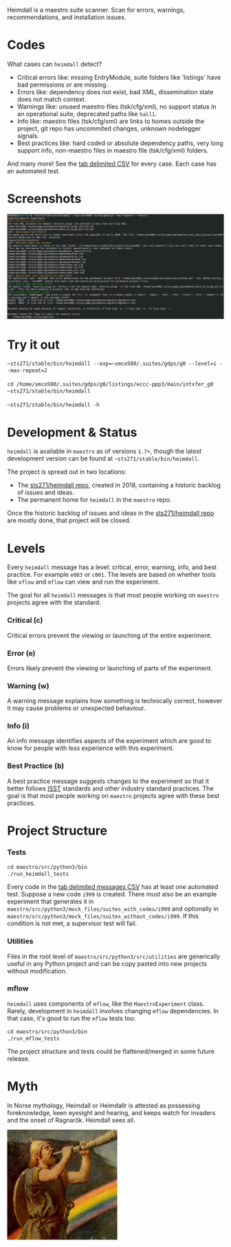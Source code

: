 Heimdall is a maestro suite scanner. Scan for errors, warnings, recommendations, and installation issues.

# Codes

What cases can `heimdall` detect?

* Critical errors like: missing EntryModule, suite folders like 'listings' have bad permissions or are missing.
* Errors like: dependency does not exist, bad XML, dissemination state does not match context.
* Warnings like: unused maestro files (tsk/cfg/xml), no support status in an operational suite, deprecated paths like `hall1`.
* Info like: maestro files (tsk/cfg/xml) are links to homes outside the project, git repo has uncommited changes, unknown nodelogger signals.
* Best practices like: hard coded or absolute dependency paths, very long support info, non-maestro files in maestro file (tsk/cfg/xml) folders.

And many more! See the [tab delimited CSV](csv/message_codes.csv) for every case. Each case has an automated test.

# Screenshots

![heimdall screenshot](/src/python3/screenshots/heimdall1.png)

# Try it out

```
~sts271/stable/bin/heimdall --exp=~smco500/.suites/gdps/g0 --level=i --max-repeat=2

cd /home/smco500/.suites/gdps/g0/listings/eccc-ppp3/main/intxfer_g0
~sts271/stable/bin/heimdall

~sts271/stable/bin/heimdall -h
```

# Development & Status

`heimdall` is available in `maestro` as of versions `1.7+`, though the latest development version can be found at `~sts271/stable/bin/heimdall`.

The project is spread out in two locations:

* The [sts271/heimdall repo](https://gitlab.science.gc.ca/sts271/heimdall/issues), created in 2018, containing a historic backlog of issues and ideas.
* The permanent home for `heimdall` in the `maestro` repo.

Once the historic backlog of issues and ideas in the [sts271/heimdall repo](https://gitlab.science.gc.ca/sts271/heimdall/issues) are mostly done, that project will be closed.

# Levels

Every `heimdall` message has a level: critical, error, warning, info, and best practice. For example `e003` or `c001`. The levels are based on whether tools like `xflow` and `mflow` can view and run the experiment.

The goal for all `heimdall` messages is that most people working on `maestro` projects agree with the standard.

### Critical \(c)

Critical errors prevent the viewing or launching of the entire experiment.

### Error (e)

Errors likely prevent the viewing or launching of parts of the experiment.

### Warning (w)

A warning message explains how something is technically correct, however it may cause problems or unexpected behaviour.

### Info (i)

An info message identifies aspects of the experiment which are good to know for people with less experience with this experiment.

### Best Practice (b)

A best practice message suggests changes to the experiment so that it better follows [ISST](https://wiki.cmc.ec.gc.ca/wiki/ISST) standards and other industry standard practices. The goal is that most people working on `maestro` projects agree with these best practices.

# Project Structure

### Tests

```
cd maestro/src/python3/bin
./run_heimdall_tests
```

Every code in the [tab delimited messages CSV](csv/message_codes.csv) has at least one automated test. Suppose a new code `i999` is created. There must also be an example experiment that generates it in `maestro/src/python3/mock_files/suites_with_codes/i999` and optionally in `maestro/src/python3/mock_files/suites_without_codes/i999`. If this condition is not met, a supervisor test will fail.

### Utilities

Files in the root level of `maestro/src/python3/src/utilities` are generically useful in any Python project and can be copy pasted into new projects without modification.

### mflow

`heimdall` uses components of `mflow`, like the `MaestroExperiment` class. Rarely, development in `heimdall` involves changing `mflow` dependencies. In that case, it's good to run the `mflow` tests too:

```
cd maestro/src/python3/bin
./run_mflow_tests
```

The project structure and tests could be flattened/merged in some future release.

# Myth

In Norse mythology, Heimdall or Heimdallr is attested as possessing foreknowledge, keen eyesight and hearing, and keeps watch for invaders and the onset of Ragnarök. Heimdall sees all.

![heimdall avatar](/src/python3/screenshots/heimdall-avatar.jpg)
